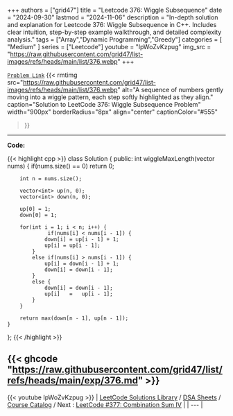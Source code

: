 
+++
authors = ["grid47"]
title = "Leetcode 376: Wiggle Subsequence"
date = "2024-09-30"
lastmod = "2024-11-06"
description = "In-depth solution and explanation for Leetcode 376: Wiggle Subsequence in C++. Includes clear intuition, step-by-step example walkthrough, and detailed complexity analysis."
tags = ["Array","Dynamic Programming","Greedy"]
categories = [
    "Medium"
]
series = ["Leetcode"]
youtube = "IpWoZvKzpug"
img_src = "https://raw.githubusercontent.com/grid47/list-images/refs/heads/main/list/376.webp"
+++



[`Problem Link`](https://leetcode.com/problems/wiggle-subsequence/description/)
{{< rmtimg 
    src="https://raw.githubusercontent.com/grid47/list-images/refs/heads/main/list/376.webp" 
    alt="A sequence of numbers gently moving into a wiggle pattern, each step softly highlighted as they align."
    caption="Solution to LeetCode 376: Wiggle Subsequence Problem"
    width="900px"
    borderRadius="8px"
    align="center" 
    captionColor="#555"
>}}
---
**Code:**

{{< highlight cpp >}}
class Solution {
public:
    int wiggleMaxLength(vector<int> nums) {
        if(nums.size() == 0) return 0;
        
        int n = nums.size();
        
        vector<int> up(n, 0);
        vector<int> down(n, 0);        
        
        up[0] = 1;
        down[0] = 1;
        
        for(int i = 1; i < n; i++) {
                 if(nums[i] < nums[i - 1]) {
                down[i] = up[i - 1] + 1;
                up[i] = up[i - 1];
            }
            else if(nums[i] > nums[i - 1]) {            
                up[i] = down[i - 1] + 1;
                down[i] = down[i - 1];                
            }
            else {
                down[i] = down[i - 1];
                up[i]   =   up[i - 1];                
            }
        }
        
        return max(down[n - 1], up[n - 1]);
    }
};
{{< /highlight >}}

{{< ghcode "https://raw.githubusercontent.com/grid47/list/refs/heads/main/exp/376.md" >}}
---
{{< youtube IpWoZvKzpug >}}
| [LeetCode Solutions Library](https://grid47.xyz/leetcode/) / [DSA Sheets](https://grid47.xyz/sheets/) / [Course Catalog](https://grid47.xyz/courses/) / Next : [LeetCode #377: Combination Sum IV](https://grid47.xyz/leetcode/solution-377-combination-sum-iv/) |
| --- |
